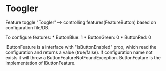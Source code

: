 # Toogler
Feature toggle "Toogler"--> controlling features(FeatureButton) based on configuration file/DB.

To configure features:
             * ButtonBlue: 1
             * ButtonGreen: 0
             * ButtonRed: 0

IButtonFeature is a interface with "IsButtonEnabled" prop, which read the configuration and returns a value (true/false). 
If configuration name not exists it will throw a ButtonFeatureNotFoundException.
ButtonFeature is the implementation of IButtonFeature.






